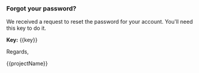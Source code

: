 ### Forgot your password?

We received a request to reset the password for your account. You'll
need this key to do it.

__Key:__
{{key}}

Regards,

{{projectName}}
